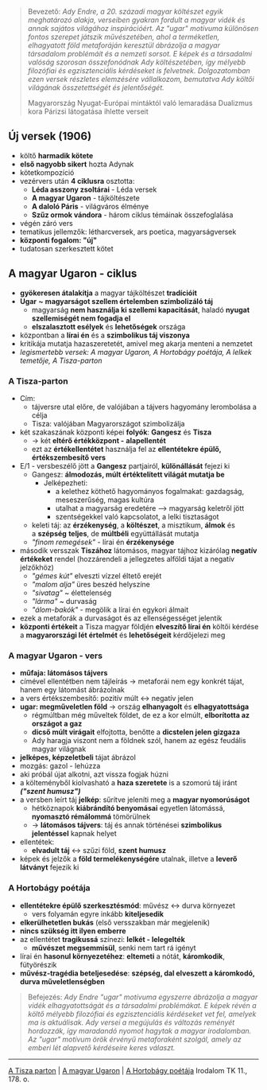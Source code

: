 > Bevezető:
> *Ady Endre, a 20. századi magyar költészet egyik meghatározó alakja, verseiben gyakran fordult a magyar vidék és annak sajátos világához inspirációért. Az "ugar" motívuma különösen fontos szerepet játszik művészetében, ahol a terméketlen, elhagyatott föld metaforáján keresztül ábrázolja a magyar társadalom problémáit és a nemzeti sorsot. E képek és a társadalmi valóság szorosan összefonódnak Ady költészetében, így mélyebb filozófiai és egzisztenciális kérdéseket is felvetnek. Dolgozatomban ezen versek részletes elemzésére vállalkozom, bemutatva Ady költői világának összetettségét és jelentőségét.*
> 
> Magyarország Nyugat-Európai mintáktól való lemaradása
> Dualizmus kora
> Párizsi látogatása ihlette verseit
## Új versek (1906)
- költő **harmadik kötete**
- **első nagyobb sikert** hozta Adynak
- kötetkompozíció
- vezérvers után **4 ciklusra** osztotta:
	- **Léda asszony zsoltárai** - Léda versek
	- **A magyar Ugaron** - tájköltészete
	- **A daloló Páris** - világváros élménye
	- **Szűz ormok vándora** - három ciklus témáinak összefoglalása
- végén záró vers
- tematikus jellemzők: létharcversek, ars poetica, magyarságversek
- **központi fogalom: "új"**
- tudatosan szerkesztett kötet
## A magyar Ugaron - ciklus
- **gyökeresen átalakítja** a magyar tájköltészet **tradícióit**
- **Ugar** **~** **magyarságot szellem értelemben szimbolizáló táj**
	- magyarság **nem használja ki szellemi kapacitását**, haladó **nyugat szellemiségét nem fogadja el**
	- **elszalasztott esélyek** és **lehetőségek** országa
- központban a **lírai én** és a **szimbolikus táj viszonya**
- kritikája mutatja hazaszeretetét, amivel meg akarja menteni a nemzetet
- *legismertebb versek: A magyar Ugaron, A Hortobágy poétája, A lelkek temetője, A Tisza-parton*
### A Tisza-parton
- Cím: 
	- tájversre utal előre, de valójában a tájvers hagyomány lerombolása a célja
	- Tisza: valójában Magyarországot szimbolizálja
- két szakaszának központi képei **folyók**: **Gangesz** és **Tisza**
	- -> két **eltérő értékközpont -** **alapellentét**
	- ezt az **értékellentétet** használja fel az **ellentétekre épülő, értékszembesítő vers**
- E/1 - versbeszélő jött a **Gangesz** partjairól, **különállását** fejezi ki
	- Gangesz: **álmodozás, múlt értéktelített világát mutatja be**
		- Jelképezheti:
			- a kelethez köthető hagyományos fogalmakat: gazdagság, meseszerűség, magas kultúra
			- utalhat a magyarság eredetére --> magyarság keletről jött
			- szentségekkel való kapcsolatot, a lelki tisztaságot
	- keleti táj: az **érzékenység**, a **költészet**, a misztikum, **álmok** és a **szépség** **teljes**, de **múltbéli** együttállását mutatja
	- *"finom remegések"* - lírai én **érzékenysége**
- második versszak **Tiszához** látomásos, magyar tájhoz kizárólag **negatív értékeket** rendel (hozzárendeli a jellegzetes alföldi tájat a negatív jelzőkhöz)
	- *"gémes kút"* elveszti vízzel éltető erejét
	- *"malom alja"* üres beszéd helyszíne
	- *"sivatag"* ~ élettelenség
	- *"lárma"* ~ durvaság
	- *"álom-bakók"* - megölik a lírai én egykori álmait 
- ezek a metaforák a durvaságot és az ellenségességet jelentik
- **központi értékeit** a Tisza magyar földjén **elveszítő lírai én** költői kérdése a **magyarországi lét értelmét** és **lehetőségeit** kérdőjelezi meg
### A magyar Ugaron - vers
- **műfaja: látomásos tájvers**
- címével ellentétben nem tájleírás -> metaforái nem egy konkrét tájat, hanem egy látomást ábrázolnak
- a vers értékszembesítő: pozitív múlt <-> negatív jelen
- **ugar: megműveletlen föld** -> ország **elhanyagolt** és **elhagyatottsága**
	- régmúltban még műveltek földet, de ez a kor elmúlt, **elborította az országot a gaz**
	- **dicső múlt virágait** elfojtotta, benőtte a **dicstelen jelen gizgaza**
	- Ady haragja viszont nem a földnek szól, hanem az egész feudális magyar világnak
- **jelképes, képzeletbeli** tájat ábrázol
- mozgás: gazol - lehúzza
- aki próbál újat alkotni, azt vissza fogjak húzni
- a költeményből kiolvasható a **haza szeretete** is a szomorú táj iránt ***("szent humusz")***
- a versben leírt táj **jelkép**: sűrítve jeleníti meg a **magyar nyomorúságot**
	- hétköznapok **kiábrándító benyomásai** egyetlen látomássá, **nyomasztó rémálommá** tömörülnek
	- -> **látomásos tájvers**: táj és annak történései **szimbolikus jelentéssel** kapnak helyet
- ellentétek:
	- **elvadult táj** <-> szűzi föld, **szent humusz**
- képek és jelzők a **föld termelékenységére** utalnak, illetve a **leverő látványt** fejezik ki
### A Hortobágy poétája
- **ellentétekre épülő szerkesztésmód**: művész <-> durva környezet
	- vers folyamán egyre inkább **kiteljesedik**
- **elkerülhetetlen bukás** (első versszakban már megjelenik)
- **nincs szükség itt ilyen emberre**
- az ellentétet **tragikussá** színezi: **lelkét - lelegelték**
	- **művészet megsemmisül**, senki nem tart rá igényt
- lírai én **hasonul környezetéhez**: **eltemeti** a nótát, **káromkodik**, fütyörészik
- **művész-tragédia beteljesedése**: **szépség, dal elveszett a káromkodó, durva műveletlenségben**

> Befejezés:
> *Ady Endre "ugar" motívuma egyszerre ábrázolja a magyar vidék elhagyatottságát és a társadalmi problémákat. E képek révén a költő mélyebb filozófiai és egzisztenciális kérdéseket vet fel, amelyek ma is aktuálisak. Ady versei a megújulás és változás reményét hordozzák, így maradandó nyomot hagytak a magyar irodalomban. Az "ugar" motívum örök érvényű metaforaként szolgál, amely az emberi lét alapvető kérdéseire keres választ.*
---
[A Tisza parton](https://www.arcanum.com/hu/online-kiadvanyok/Verstar-verstar-otven-kolto-osszes-verse-2/ady-endre-13441/uj-versek-13446/a-magyar-ugaron-134B9/a-tisza-parton-134CD/) | [A magyar Ugaron](https://www.arcanum.com/hu/online-kiadvanyok/Verstar-verstar-otven-kolto-osszes-verse-2/ady-endre-13441/uj-versek-13446/a-magyar-ugaron-134B9/a-magyar-ugaron-134F5/) | [A Hortobágy poétája](https://www.arcanum.com/hu/online-kiadvanyok/Verstar-verstar-otven-kolto-osszes-verse-2/ady-endre-13441/uj-versek-13446/a-magyar-ugaron-134B9/a-hortobagy-poetaja-134BA/)
Irodalom TK 11., 178. o.